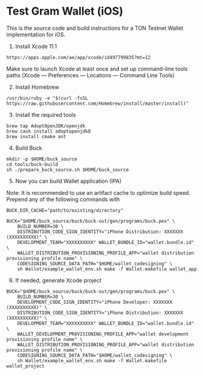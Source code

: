# Test Gram Wallet (iOS)

This is the source code and build instructions for a TON Testnet Wallet implementation for iOS.

1. Install Xcode 11.1
```
https://apps.apple.com/ae/app/xcode/id497799835?mt=12
```

Make sure to launch Xcode at least once and set up command-line tools paths (Xcode — Preferences — Locations — Command Line Tools)

2. Install Homebrew

```
/usr/bin/ruby -e "$(curl -fsSL https://raw.githubusercontent.com/Homebrew/install/master/install)"
```
3. Install the required tools

```
brew tap AdoptOpenJDK/openjdk
brew cask install adoptopenjdk8
brew install cmake ant
```

4. Build Buck

```
mkdir -p $HOME/buck_source
cd tools/buck-build
sh ./prepare_buck_source.sh $HOME/buck_source
```

5. Now you can build Wallet application (IPA)

Note:
It is recommended to use an artifact cache to optimize build speed. Prepend any of the following commands with
```
BUCK_DIR_CACHE="path/to/existing/directory"
```

```
BUCK="$HOME/buck_source/buck/buck-out/gen/programs/buck.pex" \
    BUILD_NUMBER=30 \
    DISTRIBUTION_CODE_SIGN_IDENTITY="iPhone Distribution: XXXXXXX (XXXXXXXXXX)" \
    DEVELOPMENT_TEAM="XXXXXXXXXX" WALLET_BUNDLE_ID="wallet.bundle.id" \
    WALLET_DISTRIBUTION_PROVISIONING_PROFILE_APP="wallet distribution provisioning profile name" \
    CODESIGNING_SOURCE_DATA_PATH="$HOME/wallet_codesigning" \
    sh Wallet/example_wallet_env.sh make -f Wallet.makefile wallet_app
```

6. If needed, generate Xcode project
```
BUCK="$HOME/buck_source/buck/buck-out/gen/programs/buck.pex" \
    BUILD_NUMBER=30 \
    DEVELOPMENT_CODE_SIGN_IDENTITY="iPhone Developer: XXXXXXX (XXXXXXXXXX)" \
    DISTRIBUTION_CODE_SIGN_IDENTITY="iPhone Distribution: XXXXXXX (XXXXXXXXXX)" \
    DEVELOPMENT_TEAM="XXXXXXXXXX" WALLET_BUNDLE_ID="wallet.bundle.id" \
    WALLET_DEVELOPMENT_PROVISIONING_PROFILE_APP="wallet development provisioning profile name" \
    WALLET_DISTRIBUTION_PROVISIONING_PROFILE_APP="wallet distribution provisioning profile name" \
    CODESIGNING_SOURCE_DATA_PATH="$HOME/wallet_codesigning" \
    sh Wallet/example_wallet_env.sh make -f Wallet.makefile wallet_project
```


